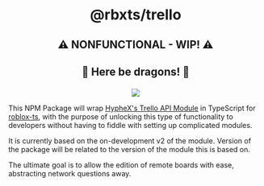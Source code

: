 <h1><p align=center>@rbxts/trello</p></h1>
<h2><p align=center>⚠️ NONFUNCTIONAL - WIP! ⚠️ </p></h2>
<h2><p align=center>🐉 Here be dragons! 🐉</p></h2>

<p align=center><img src="https://badge.fury.io/js/%40rbxts%2Ftrello.svg"></p>

This NPM Package will wrap [HypheX's Trello API Module](https://github.com/HypheX/roblox-trello/tree/v2-dev) in TypeScript for [roblox-ts](https://roblox-ts.github.io), with the purpose of unlocking this type of functionality to developers without having to fiddle with setting up complicated modules.

It is currently based on the on-development v2 of the module. Version of the package will be related to the version of the module this is based on.

The ultimate goal is to allow the edition of remote boards with ease, abstracting network questions away.
